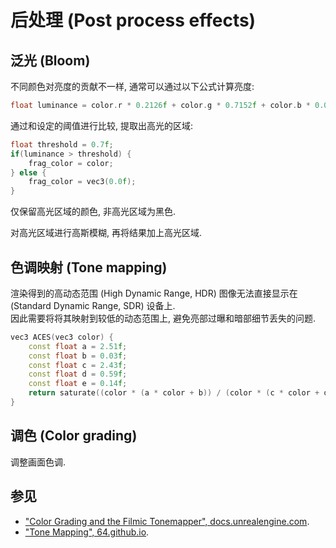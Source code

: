 # 后处理 (Post process effects)

## 泛光 (Bloom)

不同颜色对亮度的贡献不一样, 通常可以通过以下公式计算亮度:  

```cpp
float luminance = color.r * 0.2126f + color.g * 0.7152f + color.b * 0.0722f;
```

通过和设定的阈值进行比较, 提取出高光的区域:  

```cpp
float threshold = 0.7f;
if(luminance > threshold) {
    frag_color = color;
} else {
    frag_color = vec3(0.0f);
}
```

仅保留高光区域的颜色, 非高光区域为黑色.  

对高光区域进行高斯模糊, 再将结果加上高光区域.  

## 色调映射 (Tone mapping)

渲染得到的高动态范围 (High Dynamic Range, HDR) 图像无法直接显示在 (Standard Dynamic Range, SDR) 设备上.  
因此需要将将其映射到较低的动态范围上, 避免亮部过曝和暗部细节丢失的问题.  

```cpp
vec3 ACES(vec3 color) {
    const float a = 2.51f;
    const float b = 0.03f;
    const float c = 2.43f;
    const float d = 0.59f;
    const float e = 0.14f;
    return saturate((color * (a * color + b)) / (color * (c * color + d) + e));
}
```

## 调色 (Color grading)

调整画面色调.  

## 参见

- ["Color Grading and the Filmic Tonemapper", docs.unrealengine.com](https://dev.epicgames.com/documentation/en-us/unreal-engine/color-grading-and-the-filmic-tonemapper-in-unreal-engine?application_version=5.2).
- ["Tone Mapping", 64.github.io](https://64.github.io/tonemapping/).
